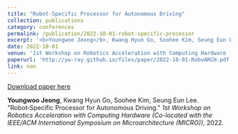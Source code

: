 ```yaml
---
title: "Robot‑Specific Processor for Autonomous Driving"
collection: publications
category: conferences
permalink: /publication/2022-10-01-robot-specific-processor
excerpt: '<b>Youngwoo Jeong</b>, Kwang Hyun Go, Soohee Kim, Seung Eun Lee. &quot;Robot‑Specific Processor for Autonomous Driving.&quot; <i>1st Workshop on Robotics Acceleration with Computing Hardware (Co-located with the IEEE/ACM International Symposium on Microarchitecture (MICRO))</i>, 2022.'
date: 2022-10-01
venue: '1st Workshop on Robotics Acceleration with Computing Hardware (Co-located with the IEEE/ACM International Symposium on Microarchitecture (MICRO))'
paperurl: 'http://yw-ray.github.io/files/paper/2022-10-01-RoboARCH.pdf'
link: nan
---
```



<a href='http://yw-ray.github.io/files/paper/2022-10-01-RoboARCH.pdf'>Download paper here</a>

<b>Youngwoo Jeong</b>, Kwang Hyun Go, Soohee Kim, Seung Eun Lee. &quot;Robot‑Specific Processor for Autonomous Driving.&quot; <i>1st Workshop on Robotics Acceleration with Computing Hardware (Co-located with the IEEE/ACM International Symposium on Microarchitecture (MICRO))</i>, 2022.
